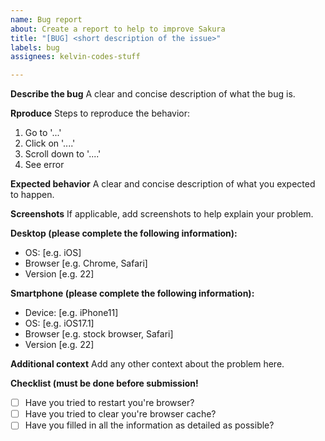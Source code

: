 ```yaml
---
name: Bug report
about: Create a report to help to improve Sakura
title: "[BUG] <short description of the issue>"
labels: bug
assignees: kelvin-codes-stuff

---
```


**Describe the bug**
A clear and concise description of what the bug is.

**Rproduce**
Steps to reproduce the behavior:
1. Go to '...'
2. Click on '....'
3. Scroll down to '....'
4. See error

**Expected behavior**
A clear and concise description of what you expected to happen.

**Screenshots**
If applicable, add screenshots to help explain your problem.

**Desktop (please complete the following information):**
 - OS: [e.g. iOS]
 - Browser [e.g. Chrome, Safari]
 - Version [e.g. 22]

**Smartphone (please complete the following information):**
 - Device: [e.g. iPhone11]
 - OS: [e.g. iOS17.1]
 - Browser [e.g. stock browser, Safari]
 - Version [e.g. 22]

**Additional context**
Add any other context about the problem here.

**Checklist (must be done before submission!**
- [ ] Have you tried to restart you're browser?
- [ ] Have you tried to clear you're browser cache?
- [ ] Have you filled in all the information as detailed as possible?
